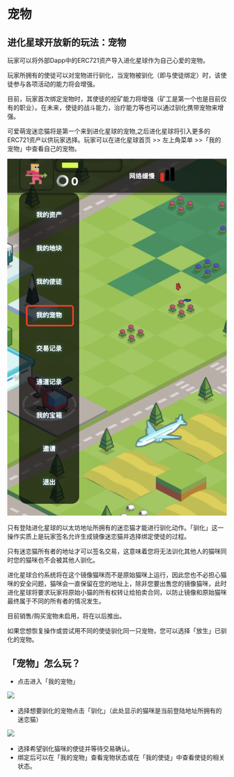 # 宠物

## 进化星球开放新的玩法：宠物

玩家可以将外部Dapp中的ERC721资产导入进化星球作为自己心爱的宠物。

玩家所拥有的使徒可以对宠物进行驯化，当宠物被驯化（即与使徒绑定）时，该使徒参与各项活动的能力将会增强。

目前，玩家首次绑定宠物时，其使徒的挖矿能力将增强（矿工是第一个也是目前仅有的职业）。在未来，使徒的战斗能力，治疗能力等也可以通过驯化携带宠物来增强。

可爱萌宠迷恋猫将是第一个来到进化星球的宠物,之后进化星球将引入更多的ERC721资产以供玩家选择。玩家可以在进化星球首页 &gt;&gt; 左上角菜单 &gt;&gt;「我的宠物」中查看自己的宠物。

![](../../.gitbook/assets/image%20%2820%29.png)

只有登陆进化星球的以太坊地址所拥有的迷恋猫才能进行驯化动作。「驯化」这一操作实质上是玩家签名允许生成镜像迷恋猫并选择绑定使徒的过程。

只有迷恋猫所有者的地址才可以签名交易，这意味着您将无法训化其他人的猫咪同时您的猫咪也不会被其他人驯化。

进化星球合约系统将在这个镜像猫咪而不是原始猫咪上运行，因此您也不必担心猫咪的安全问题，猫咪会一直保留在您的地址上，除非您要出售您的镜像猫咪，此时进化星球将要求玩家将原始小猫的所有权转让给拍卖合同，以防止镜像和原始猫咪最终属于不同的所有者的情况发生。

目前销售/购买宠物未启用，将在以后推出。

如果您想恢复操作或尝试用不同的使徒驯化同一只宠物，您可以选择「放生」已驯化的宠物。

## **「宠物」怎么玩？**

* 点击进入「我的宠物」

![](https://evolutionland.zendesk.com/hc/article_attachments/360026887073/mceclip0.png)

* 选择想要驯化的宠物点击「驯化」（此处显示的猫咪是当前登陆地址所拥有的迷恋猫）

![](https://evolutionland.zendesk.com/hc/article_attachments/360026887193/mceclip1.png)

* 选择希望驯化猫咪的使徒并等待交易确认。
* 绑定后可以在「我的宠物」查看宠物状态或在「我的使徒」中查看使徒的相关状态。

